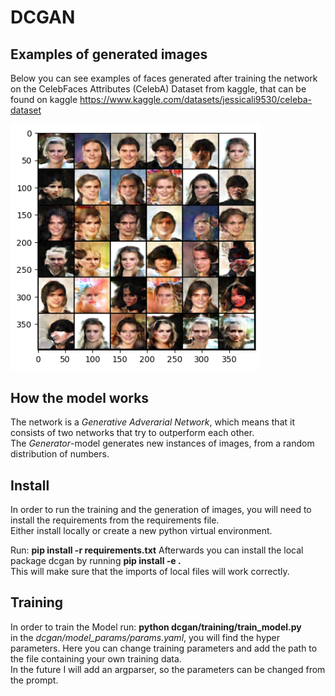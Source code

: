 # DCGAN

## Examples of generated images
Below you can see examples of faces generated after training the network on the CelebFaces Attributes (CelebA) Dataset from kaggle, that can be found on kaggle <https://www.kaggle.com/datasets/jessicali9530/celeba-dataset>
<div>
    <img src='resources/generated_faces.png' alt="gen_faces" width="400"/>
</div>

## How the model works
The network is a *Generative Adverarial Network*, which means that it consists of two networks that try to outperform each other.  
The *Generator*-model generates new instances of images, from a random distribution of numbers. 

## Install 
In order to run the training and the generation of images, you will need to install the requirements from the requirements file.  
Either install locally or create a new python virtual environment. 

Run: **pip install -r requirements.txt**
Afterwards you can install the local package dcgan by running **pip install -e .**  
This will make sure that the imports of local files will work correctly. 

## Training
In order to train the Model run: **python dcgan/training/train_model.py**  
in the *dcgan/model_params/params.yaml*, you will find the hyper parameters. Here you can change training parameters and add the path to the file containing your own training data.  
In the future I will add an argparser, so the parameters can be changed from the prompt.


